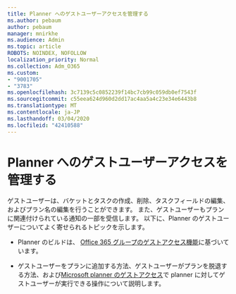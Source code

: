 ```yaml
---
title: Planner へのゲストユーザーアクセスを管理する
ms.author: pebaum
author: pebaum
manager: mnirkhe
ms.audience: Admin
ms.topic: article
ROBOTS: NOINDEX, NOFOLLOW
localization_priority: Normal
ms.collection: Adm_O365
ms.custom:
- "9001705"
- "3783"
ms.openlocfilehash: 3c7139c5c0852239f14bc7cb99c059db0ef7543f
ms.sourcegitcommit: c55eea624d960d2dd17ac4aa5a4c23e34e6443b8
ms.translationtype: MT
ms.contentlocale: ja-JP
ms.lasthandoff: 03/04/2020
ms.locfileid: "42410588"
---
```

# <a name="manage-guest-user-access-to-planner"></a>Planner へのゲストユーザーアクセスを管理する

ゲストユーザーは、バケットとタスクの作成、削除、タスクフィールドの編集、およびプラン名の編集を行うことができます。 また、ゲストユーザーもプランに関連付けられている通知の一部を受信します。 以下に、Planner のゲストユーザーについてよく寄せられるトピックを示します。

- Planner のビルドは、 [Office 365 グループのゲストアクセス機能](https://support.office.com/article/Adding-guests-to-Office-365-Groups-bfc7a840-868f-4fd6-a390-f347bf51aff6)に基づいています。 

- ゲストユーザーをプランに追加する方法、ゲストユーザーがプランを脱退する方法、および[Microsoft planner のゲストアクセス](https://support.office.com/article/Guest-access-in-Microsoft-Planner-cc5d7f96-dced-4da4-ab62-08c72d9759c6)で planner に対してゲストユーザーが実行できる操作について説明します。
